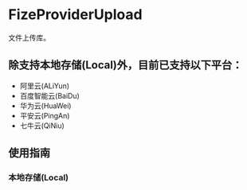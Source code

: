 # FizeProviderUpload

文件上传库。

## 除支持本地存储(Local)外，目前已支持以下平台：

- 阿里云(ALiYun)
- 百度智能云(BaiDu)
- 华为云(HuaWei)
- 平安云(PingAn)
- 七牛云(QiNiu)

## 使用指南

### 本地存储(Local)
